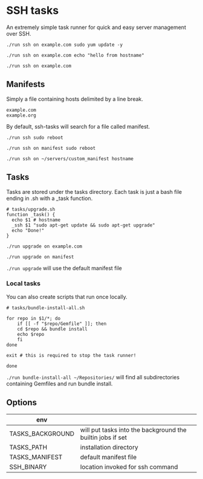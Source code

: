 # SSH tasks

An extremely simple task runner for quick and easy server management over SSH.

`./run ssh on example.com sudo yum update -y` 

`./run ssh on example.com echo "hello from hostname"` 

`./run ssh on example.com`

## Manifests

Simply a file containing hosts delimited by a line break.

```
example.com
example.org
```

By default, ssh-tasks will search for a file called manifest.

`./run ssh sudo reboot` 

`./run ssh on manifest sudo reboot` 

`./run ssh on ~/servers/custom_manifest hostname`

## Tasks

Tasks are stored under the tasks directory. Each task is just a bash file ending in .sh with a _task function.

```
# tasks/upgrade.sh
function _task() {
  echo $1 # hostname
  _ssh $1 "sudo apt-get update && sudo apt-get upgrade"
  echo "Done!"
}
```

`./run upgrade on example.com` 

`./run upgrade on manifest` 

`./run upgrade` will use the default manifest file

### Local tasks

You can also create scripts that run once locally.

```
# tasks/bundle-install-all.sh

for repo in $1/*; do
	if [[ -f "$repo/Gemfile" ]]; then
  	cd $repo && bundle install
    echo $repo
	fi
done

exit # this is required to stop the task runner!

done
```

`./run bundle-install-all ~/Repositories/` will find all subdirectories containing Gemfiles and run bundle install.

## Options

| env        |            |
| ------------- |-------------| 
| TASKS_BACKGROUND | will put tasks into the background the builtin jobs if set |
| TASKS_PATH | installation directory |
| TASKS_MANIFEST | default manifest file |
| SSH_BINARY | location invoked for ssh command  |
